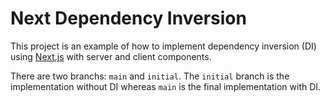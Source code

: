 # Next Dependency Inversion

This project is an example of how to implement dependency inversion (DI) using [Next.js](https://nextjs.org/) with server and client components.

There are two branchs: `main` and `initial`. The `initial` branch is the implementation without DI whereas `main` is the final implementation with DI.